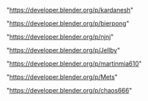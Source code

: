 "https://developer.blender.org/p/kardanesh"

"https://developer.blender.org/p/bierpong"

"https://developer.blender.org/p/njnj"

"https://developer.blender.org/p/Jellby"

"https://developer.blender.org/p/martinmia610"

"https://developer.blender.org/p/Mets"

"https://developer.blender.org/p/chaos666"

 
 
